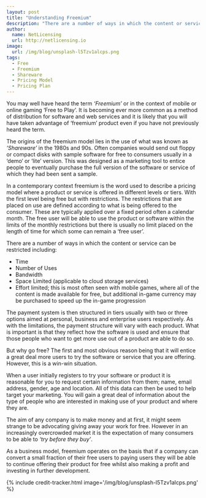 ```yaml
---
layout: post
title: "Understanding Freemium"
description: "There are a number of ways in which the content or service can be restricted..."
author:
  name: NetLicensing
  url: http://netlicensing.io
image:
  url: /img/blog/unsplash-l5Tzv1alcps.png
tags:
  - Free
  - Freemium
  - Shareware
  - Pricing Model
  - Pricing Plan
---
```


You may well have heard the term *‘Freemium’* or in the context of mobile or online gaming ‘Free to Play’. It is becoming ever more common as a method of distribution for software and web services and it is likely that you will have taken advantage of ‘freemium’ product even if you have not previously heard the term.

The origins of the freemium model lies in the use of what was known as *‘Shareware’* in the 1980s and 90s. Often companies would send out floppy or compact disks with sample software for free to consumers usually in a ‘demo‘ or ‘lite’ version. This was designed as a marketing tool to entice people to eventually purchase the full version of the software or service of which they had been sent a sample.

In a contemporary context freemium is the word used to describe a pricing model where a product or service is offered in different levels or tiers. With the first level being free but with restrictions. The restrictions that are placed on use are defined according to what is being offered to the consumer. These are typically applied over a fixed period often a calendar month. The free user will be able to use the product or software within the limits of the monthly restrictions but there is usually no limit placed on the length of time for which some can remain a ‘free user’.

There are a number of ways in which the content or service can be restricted including:

  * Time
  * Number of Uses
  * Bandwidth
  * Space Limited (applicable to cloud storage services)
  * Effort limited; this is most often seen with mobile games, where all of the content is made available for free, but additional in-game currency may be purchased to speed up the in-game progression

The payment system is then structured in tiers usually with two or three options aimed at personal, business and enterprise users respectively. As with the limitations, the payment structure will vary with each product. What is important is that they reflect how the software is used and ensure that those people who want to get more use out of a product are able to do so.

But why go free? The first and most obvious reason being that it will entice a great deal more users to try the software or service that you are offering. However, this is a win-win situation.

When a user initially registers to try your software or product it is reasonable for you to request certain information from them; name, email address, gender, age and location. All of this data can then be used to help target your marketing. You will gain a great deal of information about the type of people who are interested in making use of your product and where they are.

The aim of any company is to make money and at first, it might seem strange to be advocating giving away your work for free. However in an increasingly overcrowded market it is the expectation of many consumers to be able to *‘try before they buy’*.

As a business model, freemium operates on the basis that if a company can convert a small fraction of their free users to paying users they will be able to continue offering their product for free whilst also making a profit and investing in further development.

{% include credit-tracker.html image='/img/blog/unsplash-l5Tzv1alcps.png' %}
